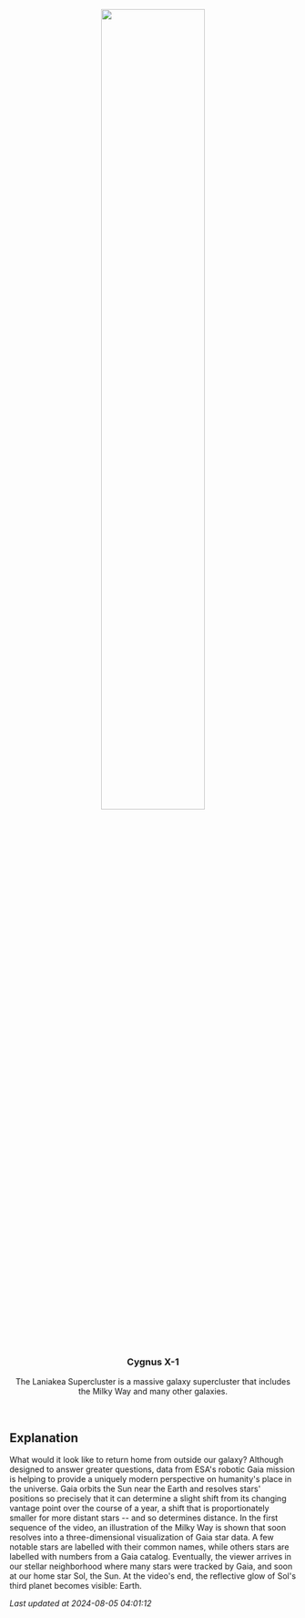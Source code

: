 <p align='center'>
    <a href='https://www.youtube.com/embed/XORui0wFKnE?rel=0'><img src='https://images.unsplash.com/photo-1610296669228-602fa827fc1f' width='60%' /></a>
    <h3 align="center">Cygnus X-1</h3>
    <p align="center">The Laniakea Supercluster is a massive galaxy supercluster that includes the Milky Way and many other galaxies.</p>
</p>
<br/>

Explanation
--
What would it look like to return home from outside our galaxy? Although designed to answer greater questions, data from ESA's robotic Gaia mission is helping to provide a uniquely modern perspective on humanity's place in the universe.  Gaia orbits the Sun near the Earth and resolves stars' positions so precisely that it can determine a slight shift from its changing vantage point over the course of a year, a shift that is proportionately smaller for more distant stars -- and so determines distance.  In the first sequence of the video, an illustration of the Milky Way is shown that soon resolves into a three-dimensional visualization of Gaia star data.  A few notable stars are labelled with their common names, while others stars are labelled with numbers from a Gaia catalog. Eventually, the viewer arrives in our stellar neighborhood where many stars were tracked by Gaia, and soon at our home star Sol, the Sun. At the video's end, the reflective glow of Sol's third planet becomes visible: Earth.


*Last updated at 2024-08-05 04:01:12*
